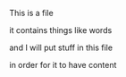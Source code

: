 This is a file

it contains things like words

and I will put stuff in this file

in order for it to have content